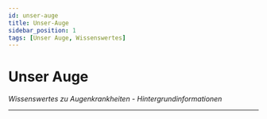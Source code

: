```yaml
---
id: unser-auge
title: Unser-Auge 
sidebar_position: 1
tags: [Unser Auge, Wissenswertes]
---
```


# Unser Auge 

*Wissenswertes zu Augenkrankheiten - Hintergrundinformationen*

------

